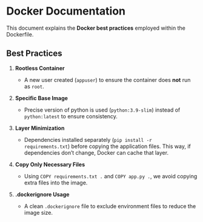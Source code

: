 # Docker Documentation

This document explains the **Docker best practices** employed within the Dockerfile.

## Best Practices

1. **Rootless Container**  
   - A new user created (`appuser`) to ensure the container does **not** run as `root`.

2. **Specific Base Image**  
   - Precise version of python is used (`python:3.9-slim`) instead of `python:latest` to ensure consistency.  

3. **Layer Minimization**  
   - Dependencies installed separately (`pip install -r requirements.txt`) before copying the application files. This way, if dependencies don’t change, Docker can cache that layer.

4. **Copy Only Necessary Files**  
   - Using `COPY requirements.txt .` and `COPY app.py .`, we avoid copying extra files into the image.

5. **.dockerignore Usage**  
   - A clean `.dockerignore` file to exclude environment files to reduce the image size.
